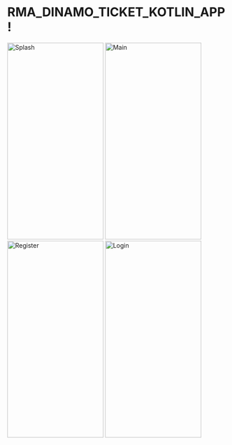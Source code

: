 # RMA_DINAMO_TICKET_KOTLIN_APP!

<p float="left">
  <img src="https://user-images.githubusercontent.com/62598112/172636962-36c00c05-a07c-4f48-8c93-0d118564d70e.jpg" alt="Splash" width="220" height="450">
  <img src="https://user-images.githubusercontent.com/62598112/172017118-eec2dc46-1d99-4b1a-a869-9bcdbddc69d4.png" alt="Main" width="220" height="450">
  <img src="![Screenshot_2022-06-06-20-57-47-205_hr ferit buyticketandroidappkotlin](https://user-images.githubusercontent.com/62598112/172637104-6dc4ffb4-9555-49b7-bc8a-a37535e1cd1f.jpg)" alt="Register" width="220" height="450">
  <img src="![Screenshot_2022-06-06-20-51-59-459_hr ferit buyticketandroidappkotlin](https://user-images.githubusercontent.com/62598112/172637161-82e0b419-330f-4c5f-8364-46bf298879e6.jpg)" alt="Login" width="220" height="450">
</p>
